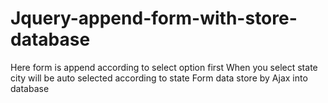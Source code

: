 # Jquery-append-form-with-store-database
Here form is append according to select option first
When you select state city will be auto selected according to state
Form data store by Ajax into database
